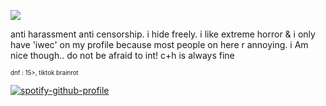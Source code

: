 ![](https://files.catbox.moe/vnn1hu.gif)

anti harassment anti censorship. i hide freely. i like extreme horror & i only have 'iwec' on my profile because most people on here r annoying. i Am nice though.. do not be afraid to int! c+h is always fine

<small><small>dnf : 15>, tiktok brainrot</small></small>

[![spotify-github-profile](https://spotify-github-profile.kittinanx.com/api/view?uid=autumngray08&cover_image=true&theme=novatorem&show_offline=false&background_color=121212&interchange=false&bar_color=53b14f&bar_color_cover=false)](https://github.com/kittinan/spotify-github-profile)
